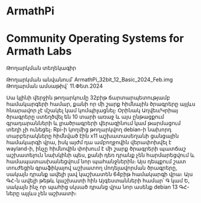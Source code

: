 # ArmathPi
# Community Operating Systems for Armath Labs
Թողարկման տեղեկագիր

Թողարկման անվանում՝ ArmathPi_32bit_12_Basic_2024_Feb.img
Թողարման ամսաթիվ` 11.Փետ.2024

Սա կլինի վերջին թողարկումը 32բիթ ճարտարպետությամբ համակարգերի համար, քանի որ մի շարք հիմնային ծրագրերը այլևս հնարավոր չէ մշակել կամ կոմպիլացնել։ Օրինակ Աղվես/Կրիայ ծրագրերը ստեղծվել են 10 տարի առաջ և այս ընթացքում գրադարանների և լրածրագրերի վերազինում կամ թարմացում տեղի չի ունեցել։
Rpi-ի կողմից թողարկվող debian-ի նախորդ տարբերակները հիմնված էին x11 աշխատասեղանի ցանցային համակարգի վրա, իսկ այժմ դա ամբողջովին վերափոխվել է wayland-ի, ինչը հիմնովին փոխում է մի շարք ծրագրերի պատճաշ աշխատելուն նախկինի պես, քանի դեռ դրանք չեն հարմարեցվում և համապատասխանեցվում նոր պահանջներին։ Այս դեպքում շատ տուժեցին գրաֆիկայով աշխատող մոդելավորման ծրագրերը, սակայն դրանք ավելի լավ կաշխատեն 64բիթ համակարգի վրա։ Այս ԳՀ-ն ավելի թեթև կաշխատի հին Այգեստանների համար՝ Գ կամ Ե, սակայն ինչ որ պահից սկսած դրանց վրա նոր ասենք debian 13 ԳՀ-ները այլևս չեն աշխատի։
